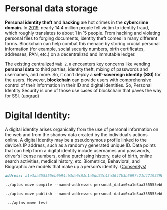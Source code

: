 # Personal data storage

**Personal identity theft** and **hacking** are hot crimes in the **cybercrime domain.** In [2019](https://www.identityforce.com/blog/identity-theft-odds-identity-theft-statistics#:~:text=In%202019%2C%2014.4%20million%20consumers,over%2C%20have%20experienced%20identity%20theft), nearly 14.4 million people fell victim to identity fraud, which roughly translates to about 1 in 15 people. From hacking and violating personal files to forging documents, identity theft comes in many different forms. Blockchain can help combat this menace by storing crucial personal information (for example, social security numbers, birth certificates, addresses, PAN, etc.) on a decentralized and immutable ledger.

The existing centralized `Web 2.0` encounters key concerns like vending **personal data** to third parties, identity theft, mixing of passwords and usernames, and more. So, it can’t deploy a **self-sovereign identity (SSI)** for the users. However, **blockchain** can provide users with comprehensive control of their information in their ID and digital identities. So, Personal Identity Security is one of those use cases of blockchain that paves the way for SSI. ([upgrad](https://www.upgrad.com/blog/blockchain-technology-use-cases/))

# **Digital Identity:**

A digital identity arises organically from the use of personal information on the web and from the shadow data created by the individual’s actions online. A digital identity may be a pseudonymous profile linked to the device’s IP address, such as a randomly generated unique ID. Data points that can help form a digital identity include usernames and passwords, driver’s license numbers, online purchasing history, date of birth, online search activities, medical history, etc. Biometrics, Behavioral, and Biographic are models that make up a person’s identity. ([ConsenSys](https://consensys.net/blockchain-use-cases/digital-identity/))



```markdown
address: a1e3aa355555eb0b94cb3de6c98c1a5dd33c45a3647b3b5697c21d4719339b2e

../aptos move compile --named-addresses personal_data=0xa1e3aa355555eb0b94cb3de6c98c1a5dd33c45a3647b3b5697c21d4719339b2e

../aptos move publish --named-addresses personal-data=0xa1e3aa355555eb0b94cb3de6c98c1a5dd33c45a3647b3b5697c21d4719339b2e

 ../aptos move test
```